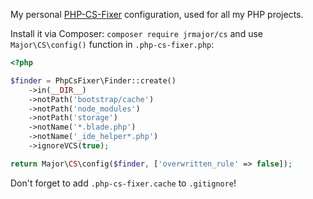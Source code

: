 My personal [PHP-CS-Fixer](https://github.com/FriendsOfPHP/PHP-CS-Fixer) configuration, used for all my PHP projects.

Install it via Composer: `composer require jrmajor/cs` and use `Major\CS\config()` function in `.php-cs-fixer.php`:

```php
<?php

$finder = PhpCsFixer\Finder::create()
    ->in(__DIR__)
    ->notPath('bootstrap/cache')
    ->notPath('node_modules')
    ->notPath('storage')
    ->notName('*.blade.php')
    ->notName('_ide_helper*.php')
    ->ignoreVCS(true);

return Major\CS\config($finder, ['overwritten_rule' => false]);
```

Don't forget to add `.php-cs-fixer.cache` to `.gitignore`!
